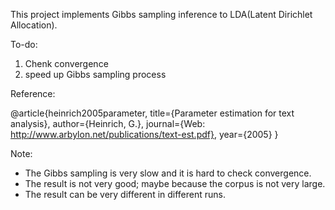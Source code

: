 
This project implements Gibbs sampling inference to LDA\(Latent Dirichlet Allocation\).

To-do:
1. Chenk convergence
2. speed up Gibbs sampling process

Reference:

@article{heinrich2005parameter,
  title={Parameter estimation for text analysis},
  author={Heinrich, G.},
  journal={Web: http://www.arbylon.net/publications/text-est.pdf},
  year={2005}
}

Note:
* The Gibbs sampling is very slow and it is hard to check convergence.
* The result is not very good; maybe because the corpus is not very large.
* The result can be very different in different runs.
